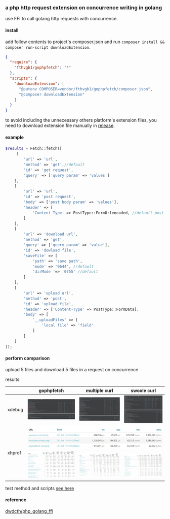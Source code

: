 ### a php http request extension on concurrence writing in golang

use FFI to call golang http requests with concurrence.

#### install

add follow contents to project's composer.json and run `composer install && composer run-script downloadExtension`.

```json
{
  "require": {
    "fthvgb1/gophpfetch": "*"
  },
  "scripts": {
    "downloadExtension": [
      "@putenv COMPOSER=vendor/fthvgb1/gophpfetch/composer.json",
      "@composer downloadExtension"
    ]
  }
}
```

to avoid including the unnecessary others platform's extension files, you need to download extension file manually
in [release](https://github.com/fthvgb1/gophpfetch/releases).

#### example

```php
$results = Fetch::fetch([
     [
        'url' => 'url',
        'method' => 'get',//default 
        'id' => 'get request',
        'query' => ['query param' => 'values']
    ],
    [
        'url' => 'url',
        'id' => 'post request',
        'body' => ['post body param' => 'values'],
        'header' => [
            'Content-Type' => PostType::FormUrlencoded, //default post type
        ] 
    ],
    [
        'url' => 'download url',
        'method' => 'get',
        'query' => ['query param' => 'value'],
        'id' => 'dowload file',
        'saveFile' => [
            'path' => 'save path',
            'mode' => '0644', //default
            'dirMode '=> '0755' //default
        ]
    ],
    [
        'url' => 'upload url',
        'method' => 'post',
        'id' => 'upload file',
        'header' => ['Content-Type' => PostType::FormData],
        'body' => [
            '__uploadFiles' => [
                'local file' => 'field'
            ]
        ]
    ]
]);

```

#### perform comparison

upload 5 files and download 5 files in a request on concurrence

results:


<table>
    <thead>
        <tr>
            <th></th>
            <th>gophpfetch</th>
            <th>multiple curl</th>
            <th>swoole curl</th>
        </tr>
    </thead>   
    <tbody>
        <tr>
            <td>xdebug</td>
            <td><img src="performtestandcomparison/pics/xdebug-gophpfetch.webp" alt="">
            </td>
            <td>
                <img src="performtestandcomparison/pics/xdebug-multiplecurl.webp" alt="">
            </td>
            <td><img src="performtestandcomparison/pics/xdebug-swoolecurl.webp" alt=""></td>
        </tr>
        <tr>
            <td rowspan="2">xhprof</td>
            <td colspan="3"><img src="performtestandcomparison/pics/xhprof-overview.webp" alt=""></td>
        </tr>
        <tr>
            <td><img src="performtestandcomparison/pics/xhprof-gophpfetch.webp" alt=""></td>
            <td><img src="performtestandcomparison/pics/xhprof-multiplecurl.webp" alt=""></td>
            <td><img src="performtestandcomparison/pics/xhprof-swoolecurl.webp" alt=""></td>
        </tr>
    </tbody>
</table>



test method and scripts [see here](performtestandcomparison/readme.md)

#### reference

[dwdcth/php_golang_ffi](https://github.com/dwdcth/php_golang_ffi)